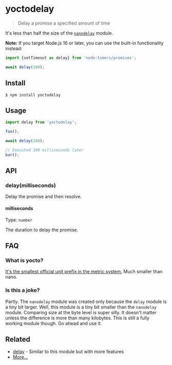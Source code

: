 # yoctodelay

> Delay a promise a specified amount of time

It's less than half the size of the [`nanodelay`](https://github.com/ai/nanodelay) module.

**Note:** If you target Node.js 16 or later, you can use the built-in functionality instead:

```js
import {setTimeout as delay} from 'node:timers/promises';

await delay(100);
```

## Install

```
$ npm install yoctodelay
```

## Usage

```js
import delay from 'yoctodelay';

foo();

await delay(100);

// Executed 100 milliseconds later
bar();
```

## API

### delay(milliseconds)

Delay the promise and then resolve.

#### milliseconds

Type: `number`

The duration to delay the promise.

## FAQ

### What is yocto?

[It's the smallest official unit prefix in the metric system.](https://en.wikipedia.org/wiki/Yocto-) Much smaller than nano.

### Is this a joke?

Partly. The `nanodelay` module was created only because the `delay` module is a tiny bit larger. Well, this module is a tiny bit smaller than the `nanodelay` module. Comparing size at the byte level is super silly. It doesn't matter unless the difference is more than many kilobytes. This is still a fully working module though. Go ahead and use it.

## Related

- [delay](https://github.com/sindresorhus/delay) - Similar to this module but with more features
- [More…](https://github.com/sindresorhus/promise-fun)
